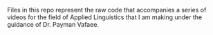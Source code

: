 Files in this repo represent the raw code that accompanies a series of videos for the field of Applied Linguistics that I am making under the guidance of Dr. Payman Vafaee.